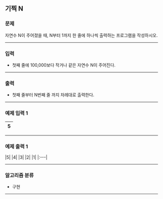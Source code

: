기찍 N
-------------
### 문제

자연수 N이 주어졌을 때, N부터 1까지 한 줄에 하나씩 출력하는 프로그램을 작성하시오.

- - -

### 입력
* 첫째 줄에 100,000보다 작거나 같은 자연수 N이 주어진다.

- - -

### 출력
* 첫째 줄부터 N번째 줄 까지 차례대로 출력한다.

- - -

### 예제 입력 1
|5|
|:---|

- - -

### 예제 출력 1
|5|
|4|
|3|
|2|
|1|
|:---|

- - -

### 알고리즘 분류
* 구현

- - -